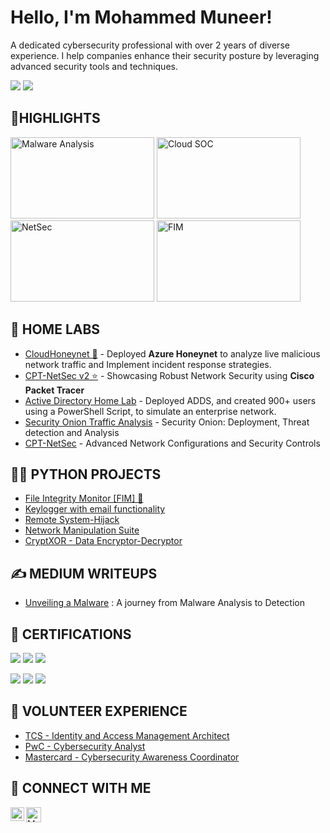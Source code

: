 # Hello, I'm Mohammed Muneer! 

A dedicated cybersecurity professional with over 2 years of diverse experience. I help companies enhance their security posture by leveraging advanced security tools and techniques.

<a href="https://www.linkedin.com/in/muneer44/"><img src="https://img.shields.io/badge/LinkedIn-0077B5?style=for-the-badge&logo=linkedin&logoColor=white" /></a>
<a href="https://medium.com/@m.munr44"><img src="https://img.shields.io/badge/Medium-12100E12100E12100E?style=for-the-badge&logo=medium&logoColor=white" /></a>
<h2>🌟HIGHLIGHTS</h2>

[<img src="https://github.com/Muneer44/Muneer44/assets/117259069/f3e90dda-5a4d-49e9-a1e0-08379c06b06b" alt = "Malware Analysis" width="230" height="130">](https://medium.com/@m.munr44/unveiling-malware-a-journey-from-analysis-to-detection-a589f4700dfa)
[<img src="https://github.com/Muneer44/Muneer44/assets/117259069/ff494108-a2a0-4886-830f-ac4681ed61ab" alt = "Cloud SOC" width="230" height="130">](https://github.com/Muneer44/CloudHoneynet)
[<img src="https://github.com/Muneer44/Muneer44/assets/117259069/2dfa7bd8-ae44-4d56-86ad-47b88b627896" alt = "NetSec" width="230" height="130">](https://github.com/Muneer44/CPT-NetSec-2.0)
[<img src="https://github.com/Muneer44/Muneer44/assets/117259069/00536326-63f9-42ef-8e3e-3c2b88aacce9" alt = "FIM" width="230" height="130">](https://github.com/Muneer44/File-Integrity-Monitor)

<h2>🧪 HOME LABS</h2>

- [CloudHoneynet 🌟](https://github.com/Muneer44/CloudHoneynet) - Deployed **Azure Honeynet** to analyze live malicious network traffic and Implement incident response strategies.
- [CPT-NetSec v2 ⭐](https://github.com/Muneer44/CPT-NetSec-2.0) - Showcasing Robust Network Security using **Cisco Packet Tracer** 
- [Active Directory Home Lab](https://github.com/Muneer44/Active-Directory-Home-Lab) - Deployed ADDS, and created 900+ users using a PowerShell Script, to simulate an enterprise network.
- [Security Onion Traffic Analysis](https://github.com/Muneer44/Security-Onion-Traffic-Analysis) - Security Onion: Deployment, Threat detection and Analysis 
- [CPT-NetSec](https://github.com/Muneer44/CPT-NetSec) - Advanced Network Configurations and Security Controls
  
<h2>👨‍💻 PYTHON PROJECTS</h2>

  - [File Integrity Monitor [FIM] 🌟](https://github.com/Muneer44/File-Integrity-Monitor)
  - [Keylogger with email functionality](https://github.com/Muneer44/Python-Keylogger)
  - [Remote System-Hijack](https://github.com/Muneer44/Remote-System-Hijack)
  - [Network Manipulation Suite](https://github.com/Muneer44/Network-Manipulation-Suite)
  - [CryptXOR - Data Encryptor-Decryptor](https://github.com/Muneer44/CryptXOR)
  
<h2>✍ MEDIUM WRITEUPS</h2>

- [Unveiling a Malware](https://medium.com/@m.munr44/unveiling-malware-a-journey-from-analysis-to-detection-a589f4700dfa) : A journey from Malware Analysis to Detection

  
<h2>📰 CERTIFICATIONS</h2>

<a href="https://learn.microsoft.com/en-us/users/mohammedmuneer-4021/credentials/7f4fd672e12f287b?ref=https%3A%2F%2Fwww.linkedin.com%2F"><img src="https://img.shields.io/badge/Microsoft%20AZ--900-0078D4?style=for-the-badge&logo=microsoft-azure&logoColor=white" /></a>
<a href="https://www.credly.com/badges/ca39a87d-e254-40ac-8058-d2efea0ae7e9"><img src="https://img.shields.io/badge/CompTIA_Security+-DA1E28?style=for-the-badge&logo=comptia&logoColor=white" /></a>
<a href="https://www.credly.com/badges/10aa1b27-51f7-473b-83e6-84a09603c8a9"><img src="https://img.shields.io/badge/Blue%20Team%20Level%201-0078D4?style=for-the-badge&logo=security-blue-team&logoColor=white" /></a>

<a href="https://www.linkedin.com/posts/muneer44_cybersecurity-isc2-certification-activity-7126191292602023936-8AFv?utm_source=share&utm_medium=member_desktop"><img src="https://img.shields.io/badge/ISC2%20CC-004C2F?style=for-the-badge&logo=isc2&logoColor=white" /></a>
<a href="https://github.com/Muneer44/Muneer44/assets/117259069/d78a965a-2e3b-48c3-a6be-c9986cd719c9"><img src="https://img.shields.io/badge/Qualys%20VMDR-DA1E28?style=for-the-badge&logo=qualys&logoColor=white" /></a>
<a href="https://verify.skilljar.com/c/br7sfusdj393"><img src="https://img.shields.io/badge/Sumo%20Logic%20Certified-0078D4?style=for-the-badge&logo=sumologic&logoColor=white" /></a>

<h2>💼 VOLUNTEER EXPERIENCE</h2>
  
  - [TCS - Identity and Access Management Architect](https://github.com/Muneer44/Muneer44/assets/117259069/32a52cf6-5da3-411b-bbb5-f79da26840cc)
  - [PwC - Cybersecurity Analyst](https://github.com/Muneer44/Muneer44/assets/117259069/a9aa0d53-3e68-4104-be3e-93a096f3a914)
  - [Mastercard - Cybersecurity Awareness Coordinator ](https://github.com/Muneer44/Muneer44/assets/117259069/1035f2de-7517-4da4-8a67-4e56fd69b4a9)

<h2> 🤳 CONNECT WITH ME</h2>

[<img align="left" alt="Muneer44 | LinkedIn" width="22px" src="https://www.svgrepo.com/show/448234/linkedin.svg" />][linkedin]
[<img align="left" alt="Muneer44 | Gmail" width="24px" src="https://www.svgrepo.com/show/381000/new-logo-gmail.svg" />][Gmail]


[linkedin]: https://linkedin.com/in/Muneer44
[Gmail]: https://mail.google.com/mail/u/0/?fs=1&to=m.munr44@gmail.com&tf=cm
